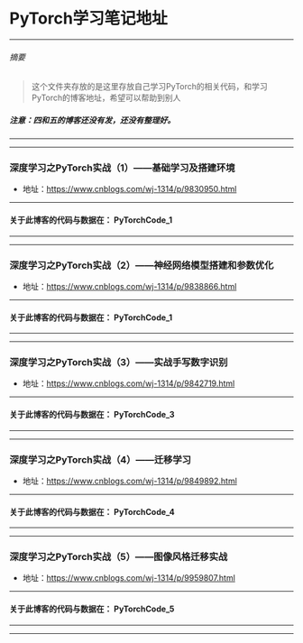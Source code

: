 # PyTorch学习笔记地址
***
###### 摘要
> 这个文件夹存放的是这里存放自己学习PyTorch的相关代码，和学习PyTorch的博客地址，希望可以帮助到别人
#####  注意：四和五的博客还没有发，还没有整理好。
***
***
### 深度学习之PyTorch实战（1）——基础学习及搭建环境
  - 地址：https://www.cnblogs.com/wj-1314/p/9830950.html
***
#### 关于此博客的代码与数据在：    PyTorchCode_1
***
***
### 深度学习之PyTorch实战（2）——神经网络模型搭建和参数优化
  - 地址：https://www.cnblogs.com/wj-1314/p/9838866.html
***
#### 关于此博客的代码与数据在：    PyTorchCode_1
***
***
### 深度学习之PyTorch实战（3）——实战手写数字识别
  - 地址：https://www.cnblogs.com/wj-1314/p/9842719.html
***
#### 关于此博客的代码与数据在：    PyTorchCode_3
***
***
### 深度学习之PyTorch实战（4）——迁移学习
  - 地址：https://www.cnblogs.com/wj-1314/p/9849892.html
***
#### 关于此博客的代码与数据在：    PyTorchCode_4
***
***
### 深度学习之PyTorch实战（5）——图像风格迁移实战
  - 地址：https://www.cnblogs.com/wj-1314/p/9959807.html
***
#### 关于此博客的代码与数据在：    PyTorchCode_5
***
***
